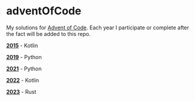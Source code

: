 # adventOfCode
My solutions for [Advent of Code](https://adventofcode.com/events). Each year I participate or complete after the fact will be added to this repo.

[**2015**](2015/) - Kotlin

[**2019**](2019/) - Python

[**2021**](2021/) - Python

[**2022**](2022/) - Kotlin

[**2023**](2023/) - Rust